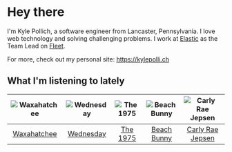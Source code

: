# Hey there


I'm Kyle Pollich, a software engineer from Lancaster, Pennsylvania. I love web technology and solving challenging problems.
I work at [Elastic](https://www.elastic.co/) as the Team Lead on [Fleet](https://www.elastic.co/guide/en/fleet/current/fleet-overview.html).

For more, check out my personal site: https://kylepolli.ch

## What I'm listening to lately

<!-- begin artists -->
  |![Waxahatchee](https://i.scdn.co/image/ab6761610000f178909fb4e2a0d9c0f880174263)|![Wednesday](https://i.scdn.co/image/ab6761610000f178cbf22720296d758d8b373a85)|![The 1975](https://i.scdn.co/image/ab6761610000f1780c6e752cbb1e6d1416970f5a)|![Beach Bunny](https://i.scdn.co/image/ab6761610000f178c76f04ab8987c4fb298abb3c)|![Carly Rae Jepsen](https://i.scdn.co/image/ab6761610000f1788272bf414106646e0e4a89f3)|
  |:---:|:---:|:---:|:---:|:---:|
  |[Waxahatchee](https://open.spotify.com/artist/5IWCU0V9evBlW4gIeGY4zF)|[Wednesday](https://open.spotify.com/artist/4j7DrazfBZLLD0OrVoAtEe)|[The 1975](https://open.spotify.com/artist/3mIj9lX2MWuHmhNCA7LSCW)|[Beach Bunny](https://open.spotify.com/artist/2vnB6tuQMaQpORiRdvXF9H)|[Carly Rae Jepsen](https://open.spotify.com/artist/6sFIWsNpZYqfjUpaCgueju)|
<!-- end artists -->
